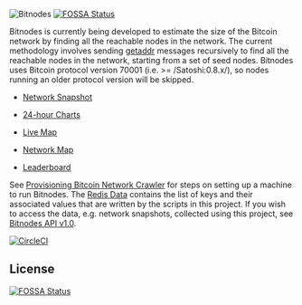 ![Bitnodes](https://bitnodes.io/static/img/bitnodes-github.png "Bitnodes")
[![FOSSA Status](https://app.fossa.com/api/projects/git%2Bgithub.com%2Fhierarchy-orbit%2Fbitnodes.svg?type=shield)](https://app.fossa.com/projects/git%2Bgithub.com%2Fhierarchy-orbit%2Fbitnodes?ref=badge_shield)

Bitnodes is currently being developed to estimate the size of the Bitcoin network by finding all the reachable nodes in the network. The current methodology involves sending [getaddr](https://en.bitcoin.it/wiki/Protocol_specification#getaddr) messages recursively to find all the reachable nodes in the network, starting from a set of seed nodes. Bitnodes uses Bitcoin protocol version 70001 (i.e. >= /Satoshi:0.8.x/), so nodes running an older protocol version will be skipped.

* [Network Snapshot](https://bitnodes.io/nodes/)

* [24-hour Charts](https://bitnodes.io/dashboard/)

* [Live Map](https://bitnodes.io/nodes/live-map/)

* [Network Map](https://bitnodes.io/nodes/network-map/)

* [Leaderboard](https://bitnodes.io/nodes/leaderboard/)

See [Provisioning Bitcoin Network Crawler](https://github.com/ayeowch/bitnodes/wiki/Provisioning-Bitcoin-Network-Crawler) for steps on setting up a machine to run Bitnodes. The [Redis Data](https://github.com/ayeowch/bitnodes/wiki/Redis-Data) contains the list of keys and their associated values that are written by the scripts in this project. If you wish to access the data, e.g. network snapshots, collected using this project, see [Bitnodes API v1.0](https://bitnodes.io/api/).

[![CircleCI](https://circleci.com/gh/ayeowch/bitnodes.svg?style=svg)](https://circleci.com/gh/ayeowch/bitnodes)


## License
[![FOSSA Status](https://app.fossa.com/api/projects/git%2Bgithub.com%2Fhierarchy-orbit%2Fbitnodes.svg?type=large)](https://app.fossa.com/projects/git%2Bgithub.com%2Fhierarchy-orbit%2Fbitnodes?ref=badge_large)